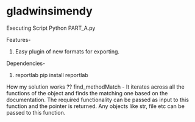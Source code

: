# gladwinsimendy

Executing Script 
   Python PART_A.py

Features-
1) Easy plugin of new formats for exporting.

Dependencies- 
1) reportlab
   pip install reportlab


How my solution works ??
find_methodMatch - It iterates across all the functions of the object and finds the matching one based on the documentation. 
The required functionality can be passed as input to this function and the pointer is returned.
Any objects like str, file etc can be passed to this function.
